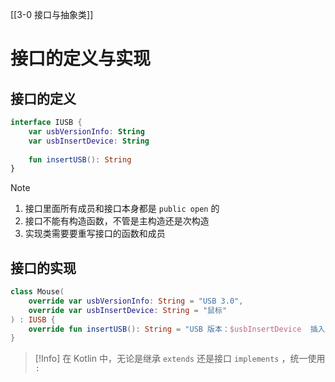 [[3-0 接口与抽象类]]

# 接口的定义与实现

## 接口的定义

``` kotlin
interface IUSB {  
    var usbVersionInfo: String  
    var usbInsertDevice: String  
  
    fun insertUSB(): String  
}
```

> [!Note]
> 1. 接口里面所有成员和接口本身都是 `public open` 的
> 2. 接口不能有构造函数，不管是主构造还是次构造
> 3. 实现类需要要重写接口的函数和成员

## 接口的实现

``` kotlin
class Mouse(  
    override var usbVersionInfo: String = "USB 3.0",  
    override var usbInsertDevice: String = "鼠标"  
) : IUSB {  
    override fun insertUSB(): String = "USB 版本：$usbInsertDevice  插入的设备：$usbInsertDevice"  
}
```

> [!Info] 在 Kotlin 中，无论是继承 `extends` 还是接口 `implements` ，统一使用 `:`